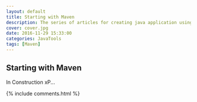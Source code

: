 ```yaml
---
layout: default
title: Starting with Maven
description: The series of articles for creating java application using Maven will begin with this post that consists in the explanation how Maven and its plugins works, its instalation and the creation of 2 java projects; one librery and a web application.  
cover: cover.jpg
date: 2016-11-29 15:33:00
categories: JavaTools
tags: [Maven]
---
```

## Starting with Maven

In Construction xP...

{% include comments.html %}
